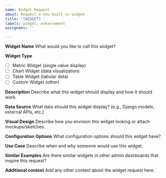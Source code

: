 ```yaml
---
name: Widget Request
about: Request a new built-in widget
title: '[WIDGET] '
labels: widget, enhancement
assignees: ''

---
```


**Widget Name**
What would you like to call this widget?

**Widget Type**
- [ ] Metric Widget (single value display)
- [ ] Chart Widget (data visualization)
- [ ] Table Widget (tabular data)
- [ ] Custom Widget (other)

**Description**
Describe what this widget should display and how it should work.

**Data Source**
What data should this widget display? (e.g., Django models, external APIs, etc.)

**Visual Design**
Describe how you envision this widget looking or attach mockups/sketches.

**Configuration Options**
What configuration options should this widget have?

**Use Case**
Describe when and why someone would use this widget.

**Similar Examples**
Are there similar widgets in other admin dashboards that inspire this request?

**Additional context**
Add any other context about the widget request here.
